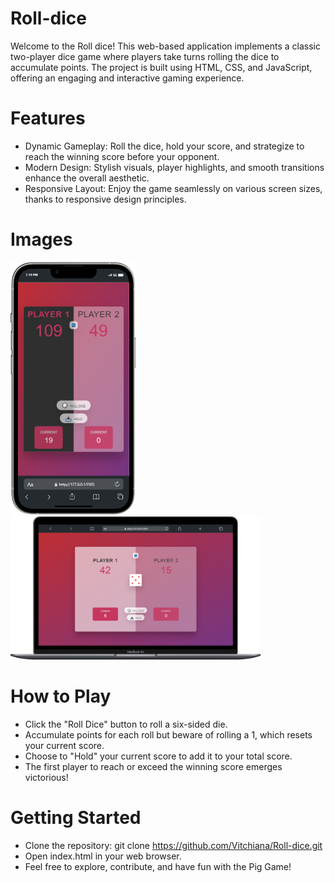 # Roll-dice
Welcome to the Roll dice! This web-based application implements a classic two-player dice game where players take turns rolling the dice to accumulate points. The project is built using HTML, CSS, and JavaScript, offering an engaging and interactive gaming experience.

# Features
- Dynamic Gameplay: Roll the dice, hold your score, and strategize to reach the winning score before your opponent.
- Modern Design: Stylish visuals, player highlights, and smooth transitions enhance the overall aesthetic.
- Responsive Layout: Enjoy the game seamlessly on various screen sizes, thanks to responsive design principles.

# Images
<img src="/assets/dicesm.png" alt="sm1" width="200"/> <img src="/assets/dicelg2.png" alt="lg" width="400"/>


# How to Play
- Click the "Roll Dice" button to roll a six-sided die.
- Accumulate points for each roll but beware of rolling a 1, which resets your current score.
- Choose to "Hold" your current score to add it to your total score.
- The first player to reach or exceed the winning score emerges victorious!

# Getting Started
- Clone the repository: git clone https://github.com/Vitchiana/Roll-dice.git
- Open index.html in your web browser.
-  Feel free to explore, contribute, and have fun with the Pig Game!
